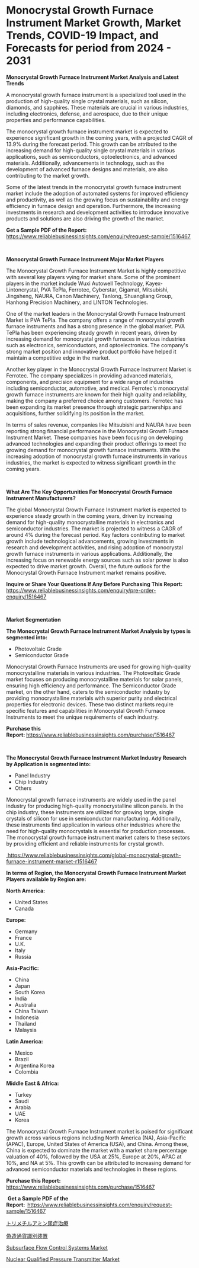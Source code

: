 <p><h1>Monocrystal Growth Furnace Instrument Market Growth, Market Trends, COVID-19 Impact, and Forecasts for period from 2024 - 2031</h1></p><p><strong>Monocrystal Growth Furnace Instrument Market Analysis and Latest Trends</strong></p>
<p><p>A monocrystal growth furnace instrument is a specialized tool used in the production of high-quality single crystal materials, such as silicon, diamonds, and sapphires. These materials are crucial in various industries, including electronics, defense, and aerospace, due to their unique properties and performance capabilities.</p><p>The monocrystal growth furnace instrument market is expected to experience significant growth in the coming years, with a projected CAGR of 13.9% during the forecast period. This growth can be attributed to the increasing demand for high-quality single crystal materials in various applications, such as semiconductors, optoelectronics, and advanced materials. Additionally, advancements in technology, such as the development of advanced furnace designs and materials, are also contributing to the market growth.</p><p>Some of the latest trends in the monocrystal growth furnace instrument market include the adoption of automated systems for improved efficiency and productivity, as well as the growing focus on sustainability and energy efficiency in furnace design and operation. Furthermore, the increasing investments in research and development activities to introduce innovative products and solutions are also driving the growth of the market.</p></p>
<p><strong>Get a Sample PDF of the Report:&nbsp;</strong> <a href="https://www.reliablebusinessinsights.com/enquiry/request-sample/1516467">https://www.reliablebusinessinsights.com/enquiry/request-sample/1516467</a></p>
<p>&nbsp;</p>
<p><strong>Monocrystal Growth Furnace Instrument Major Market Players</strong></p>
<p><p>The Monocrystal Growth Furnace Instrument Market is highly competitive with several key players vying for market share. Some of the prominent players in the market include Wuxi Autowell Technology, Kayex-Lintoncrystal, PVA TePla, Ferrotec, Cyberstar, Gigamat, Mitsubishi, Jingsheng, NAURA, Canon Machinery, Tanlong, Shuangliang Group, Hanhong Precision Machinery, and LINTON Technologies.</p><p>One of the market leaders in the Monocrystal Growth Furnace Instrument Market is PVA TePla. The company offers a range of monocrystal growth furnace instruments and has a strong presence in the global market. PVA TePla has been experiencing steady growth in recent years, driven by increasing demand for monocrystal growth furnaces in various industries such as electronics, semiconductors, and optoelectronics. The company's strong market position and innovative product portfolio have helped it maintain a competitive edge in the market.</p><p>Another key player in the Monocrystal Growth Furnace Instrument Market is Ferrotec. The company specializes in providing advanced materials, components, and precision equipment for a wide range of industries including semiconductor, automotive, and medical. Ferrotec's monocrystal growth furnace instruments are known for their high quality and reliability, making the company a preferred choice among customers. Ferrotec has been expanding its market presence through strategic partnerships and acquisitions, further solidifying its position in the market.</p><p>In terms of sales revenue, companies like Mitsubishi and NAURA have been reporting strong financial performance in the Monocrystal Growth Furnace Instrument Market. These companies have been focusing on developing advanced technologies and expanding their product offerings to meet the growing demand for monocrystal growth furnace instruments. With the increasing adoption of monocrystal growth furnace instruments in various industries, the market is expected to witness significant growth in the coming years.</p></p>
<p>&nbsp;</p>
<p><strong>What Are The Key Opportunities For Monocrystal Growth Furnace Instrument Manufacturers?</strong></p>
<p><p>The global Monocrystal Growth Furnace Instrument market is expected to experience steady growth in the coming years, driven by increasing demand for high-quality monocrystalline materials in electronics and semiconductor industries. The market is projected to witness a CAGR of around 4% during the forecast period. Key factors contributing to market growth include technological advancements, growing investments in research and development activities, and rising adoption of monocrystal growth furnace instruments in various applications. Additionally, the increasing focus on renewable energy sources such as solar power is also expected to drive market growth. Overall, the future outlook for the Monocrystal Growth Furnace Instrument market remains positive.</p></p>
<p><strong>Inquire or Share Your Questions If Any Before Purchasing This Report:</strong> <a href="https://www.reliablebusinessinsights.com/enquiry/pre-order-enquiry/1516467">https://www.reliablebusinessinsights.com/enquiry/pre-order-enquiry/1516467</a></p>
<p>&nbsp;</p>
<p><strong>Market Segmentation</strong></p>
<p><strong>The Monocrystal Growth Furnace Instrument Market Analysis by types is segmented into:</strong></p>
<p><ul><li>Photovoltaic Grade</li><li>Semiconductor Grade</li></ul></p>
<p><p>Monocrystal Growth Furnace Instruments are used for growing high-quality monocrystalline materials in various industries. The Photovoltaic Grade market focuses on producing monocrystalline materials for solar panels, ensuring high efficiency and performance. The Semiconductor Grade market, on the other hand, caters to the semiconductor industry by providing monocrystalline materials with superior purity and electrical properties for electronic devices. These two distinct markets require specific features and capabilities in Monocrystal Growth Furnace Instruments to meet the unique requirements of each industry.</p></p>
<p><strong>Purchase this Report:&nbsp;</strong><a href="https://www.reliablebusinessinsights.com/purchase/1516467">https://www.reliablebusinessinsights.com/purchase/1516467</a></p>
<p>&nbsp;</p>
<p><strong>The Monocrystal Growth Furnace Instrument Market Industry Research by Application is segmented into:</strong></p>
<p><ul><li>Panel Industry</li><li>Chip Industry</li><li>Others</li></ul></p>
<p><p>Monocrystal growth furnace instruments are widely used in the panel industry for producing high-quality monocrystalline silicon panels. In the chip industry, these instruments are utilized for growing large, single crystals of silicon for use in semiconductor manufacturing. Additionally, these instruments find application in various other industries where the need for high-quality monocrystals is essential for production processes. The monocrystal growth furnace instrument market caters to these sectors by providing efficient and reliable instruments for crystal growth.</p></p>
<p><a href="https://www.reliablebusinessinsights.com/global-monocrystal-growth-furnace-instrument-market-r1516467">&nbsp;https://www.reliablebusinessinsights.com/global-monocrystal-growth-furnace-instrument-market-r1516467</a></p>
<p><strong>In terms of Region, the Monocrystal Growth Furnace Instrument Market Players available by Region are:</strong></p>
<p>
    <p> <strong> North America: </strong>
        <ul>
            <li>United States</li>
            <li>Canada</li>
        </ul>
        </p> 
    <p> <strong> Europe: </strong>
        <ul>
            <li>Germany</li>
            <li>France</li>
            <li>U.K.</li>
            <li>Italy</li>
            <li>Russia</li>
        </ul>
        </p> 
    <p> <strong> Asia-Pacific: </strong>
        <ul>
            <li>China</li>
            <li>Japan</li>
            <li>South Korea</li>
            <li>India</li>
            <li>Australia</li>
            <li>China Taiwan</li>
            <li>Indonesia</li>
            <li>Thailand</li>
            <li>Malaysia</li>
        </ul>
        </p> 
    <p> <strong> Latin America: </strong>
        <ul>
            <li>Mexico</li>
            <li>Brazil</li>
            <li>Argentina Korea</li>
            <li>Colombia</li>
        </ul>
        </p> 
    <p> <strong> Middle East & Africa: </strong>
        <ul>
            <li>Turkey</li>
            <li>Saudi</li>
            <li>Arabia</li>
            <li>UAE</li>
            <li>Korea</li>
        </ul>
    </p>
    </p>
<p><p>The Monocrystal Growth Furnace Instrument market is poised for significant growth across various regions including North America (NA), Asia-Pacific (APAC), Europe, United States of America (USA), and China. Among these, China is expected to dominate the market with a market share percentage valuation of 40%, followed by the USA at 25%, Europe at 20%, APAC at 10%, and NA at 5%. This growth can be attributed to increasing demand for advanced semiconductor materials and technologies in these regions.</p></p>
<p><strong>Purchase this Report: </strong><a href="https://www.reliablebusinessinsights.com/purchase/1516467">https://www.reliablebusinessinsights.com/purchase/1516467</a></p>
<p>&nbsp;<strong>Get a Sample PDF of the Report:&nbsp;&nbsp;</strong><a href="https://www.reliablebusinessinsights.com/enquiry/request-sample/1516467">https://www.reliablebusinessinsights.com/enquiry/request-sample/1516467</a></p>
<p><strong></strong></p>
<p><p><a href="https://github.com/lrlmopnhwd79300/Market-Research-Report-List-2/blob/main/3163882119198.md">トリメチルアミン尿症治療</a></p><p><a href="https://github.com/AbigaleHuel/Market-Research-Report-List-1/blob/main/6735739119197.md">偽造通貨識別装置</a></p><p><a href="https://github.com/refatkhan11277/Market-Research-Report-List-1/blob/main/subsurface-flow-control-systems-market.md">Subsurface Flow Control Systems Market</a></p><p><a href="https://github.com/ikahanika44/Market-Research-Report-List-1/blob/main/nuclear-qualified-pressure-transmitter-market.md">Nuclear Qualified Pressure Transmitter Market</a></p></p>